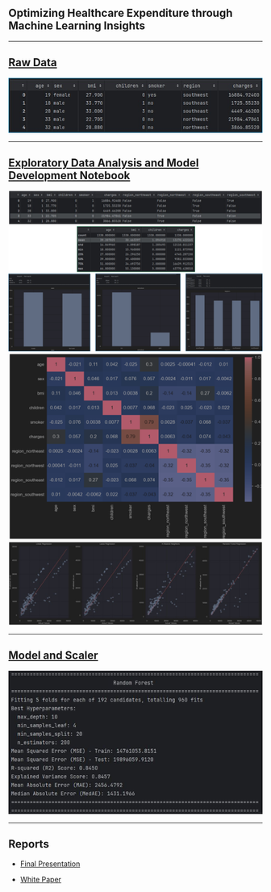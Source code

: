 ## Optimizing Healthcare Expenditure through Machine Learning Insights

---
## <a href="DSC450/data/insurance.csv" target="_blank">Raw Data</a>
![Raw Data](/assets/img/raw_data.jpg)

---
## <a href="DSC450/Code/DSC_450_Project.ipynb" target="_blank">Exploratory Data Analysis and Model Development Notebook</a>
![Cleaned Data](/assets/img/project_features.jpg)
![Data Statistics](/assets/img/data_stats.jpg)
![Feature Correlations](/assets/img/correlation.png)
![Tested Models](/assets/img/models.jpg)

--- 

## <a href="DSC450/model" target="_blank">Model and Scaler</a>

![Model Stats](/assets/img/random_forest.jpg)

---

## Reports
- <a href="DSC450/Reporting/DSC_450_Project_Presentation.pptx" target="_blank">Final Presentation</a>
 
- <a href="DSC450/Reporting/DSC_450_Project_Report.pdf" target="_blank">White Paper</a>


